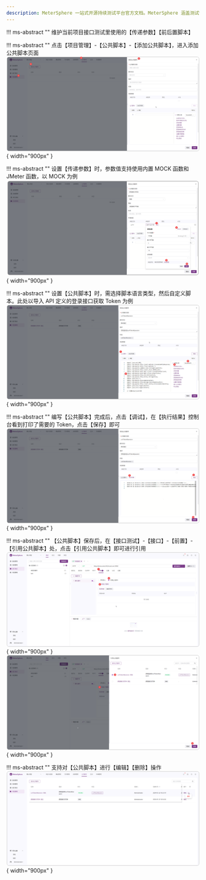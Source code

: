 ```yaml
---
description: MeterSphere 一站式开源持续测试平台官方文档。MeterSphere 涵盖测试管理、接口测试、UI 测试和性能测试等功能，全面兼容 JMeter、Selenium 等主流开源标准，有效助力开发和测试团队充分利用云弹性进行高度可 扩展的自动化测试，加速高质量的软件交付。
---
```


!!! ms-abstract ""
    维护当前项目接口测试里使用的【传递参数】【前后置脚本】

!!! ms-abstract ""
    点击【项目管理】-【公共脚本】-【添加公共脚本】，进入添加公共脚本页面
![!公共脚本页面](../../img/project_management/public_script/公共脚本页面.png){ width="900px" }

!!! ms-abstract ""
    设置【传递参数】时，参数值支持使用内置 MOCK 函数和 JMeter 函数，以 MOCK 为例
![!公共脚本使用内置函数](../../img/project_management/public_script/公共脚本使用内置函数.png){ width="900px" }

!!! ms-abstract ""
    设置【公共脚本】时，需选择脚本语言类型，然后自定义脚本。此处以导入 API 定义的登录接口获取 Token 为例
![!公共脚本新增脚本](../../img/project_management/public_script/公共脚本新增脚本.png){ width="900px" }

!!! ms-abstract ""
    编写【公共脚本】完成后，点击【调试】，在【执行结果】控制台看到打印了需要的 Token，点击【保存】即可
![!项目设置](../../img/project_management/public_script/脚本调试通过.png){ width="900px" }

!!! ms-abstract ""
    【公共脚本】保存后，在【接口测试】-【接口】-【前置】-【引用公共脚本】处，点击【引用公共脚本】即可进行引用
![!引用公共脚本](../../img/project_management/public_script/引用公共脚本.png){ width="900px" }
![!选择公共脚本进行引用](../../img/project_management/public_script/选择公共脚本进行引用.png){ width="900px" }

!!! ms-abstract ""
    支持对【公共脚本】进行【编辑】【删除】操作
![!公共脚本的功能操作](../../img/project_management/public_script/公共脚本的功能操作.png){ width="900px" }

